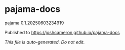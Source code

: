 # pajama-docs
pajama 0.1.20250603234919

Published to https://joshcameron.github.io/pajama-docs

*This file is auto-generated. Do not edit.*
